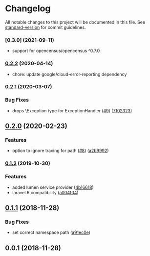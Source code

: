 # Changelog

All notable changes to this project will be documented in this file. See [standard-version](https://github.com/conventional-changelog/standard-version) for commit guidelines.

### [0.3.0] (2021-09-11)

* support for opencensus/opencensus ^0.7.0

### [0.2.2](https://github.com/GlueDev/laravel-stackdriver/compare/v0.2.1...v0.2.2) (2020-04-14)

* chore: update google/cloud-error-reporting dependency

### [0.2.1](https://github.com/GlueDev/laravel-stackdriver/compare/v0.2.0...v0.2.1) (2020-03-07)


### Bug Fixes

* drops \Exception type for ExceptionHandler ([#9](https://github.com/GlueDev/laravel-stackdriver/issues/9)) ([7102323](https://github.com/GlueDev/laravel-stackdriver/commit/7102323d54fd9d33f26e87bffd25182400f2bd4f))

## [0.2.0](https://github.com/GlueDev/laravel-stackdriver/compare/v0.1.2...v0.2.0) (2020-02-23)


### Features

* option to ignore tracing for path ([#8](https://github.com/GlueDev/laravel-stackdriver/issues/8)) ([a2b9992](https://github.com/GlueDev/laravel-stackdriver/commit/a2b99929167eb02a6d8bd5d4f0a12c065b7fc416))

### [0.1.2](https://github.com/GlueDev/laravel-stackdriver/compare/v0.1.1...v0.1.2) (2019-10-30)


### Features

* added lumen service provider ([4b16618](https://github.com/GlueDev/laravel-stackdriver/commit/4b1661897acb543ab80312248d8ee7eb5732c69a))
* laravel 6 compatibility ([a004f04](https://github.com/GlueDev/laravel-stackdriver/commit/a004f04c552d40b41dacffe41f666642a4f16d53))

<a name="0.1.1"></a>
## [0.1.1](https://github.com/GlueDev/laravel-stackdriver/compare/v0.1.0...v0.1.1) (2018-11-28)


### Bug Fixes

* set correct namespace path ([a91ec0e](https://github.com/GlueDev/laravel-stackdriver/commit/a91ec0e))



<a name="0.0.1"></a>
## 0.0.1 (2018-11-28)
